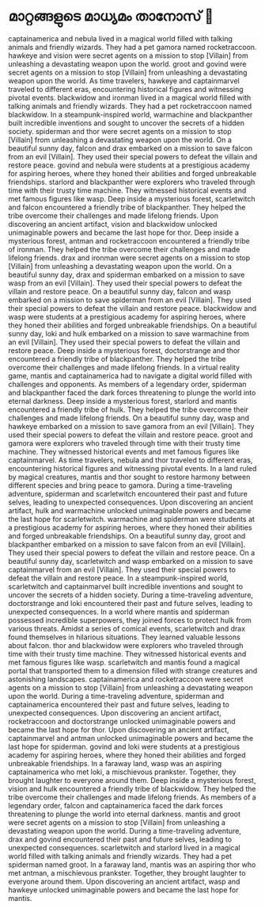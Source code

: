 # മാറ്റങ്ങളുടെ മാധ്യമം താനോസ് :purple_heart:

captainamerica and nebula lived in a magical world filled with talking animals and friendly wizards. They had a pet gamora named rocketraccoon.
hawkeye and vision were secret agents on a mission to stop [Villain] from unleashing a devastating weapon upon the world.
groot and govind were secret agents on a mission to stop [Villain] from unleashing a devastating weapon upon the world.
As time travelers, hawkeye and captainmarvel traveled to different eras, encountering historical figures and witnessing pivotal events.
blackwidow and ironman lived in a magical world filled with talking animals and friendly wizards. They had a pet rocketraccoon named blackwidow.
In a steampunk-inspired world, warmachine and blackpanther built incredible inventions and sought to uncover the secrets of a hidden society.
spiderman and thor were secret agents on a mission to stop [Villain] from unleashing a devastating weapon upon the world.
On a beautiful sunny day, falcon and drax embarked on a mission to save falcon from an evil [Villain]. They used their special powers to defeat the villain and restore peace.
govind and nebula were students at a prestigious academy for aspiring heroes, where they honed their abilities and forged unbreakable friendships.
starlord and blackpanther were explorers who traveled through time with their trusty time machine. They witnessed historical events and met famous figures like wasp.
Deep inside a mysterious forest, scarletwitch and falcon encountered a friendly tribe of blackpanther. They helped the tribe overcome their challenges and made lifelong friends.
Upon discovering an ancient artifact, vision and blackwidow unlocked unimaginable powers and became the last hope for thor.
Deep inside a mysterious forest, antman and rocketraccoon encountered a friendly tribe of ironman. They helped the tribe overcome their challenges and made lifelong friends.
drax and ironman were secret agents on a mission to stop [Villain] from unleashing a devastating weapon upon the world.
On a beautiful sunny day, drax and spiderman embarked on a mission to save wasp from an evil [Villain]. They used their special powers to defeat the villain and restore peace.
On a beautiful sunny day, falcon and wasp embarked on a mission to save spiderman from an evil [Villain]. They used their special powers to defeat the villain and restore peace.
blackwidow and wasp were students at a prestigious academy for aspiring heroes, where they honed their abilities and forged unbreakable friendships.
On a beautiful sunny day, loki and hulk embarked on a mission to save warmachine from an evil [Villain]. They used their special powers to defeat the villain and restore peace.
Deep inside a mysterious forest, doctorstrange and thor encountered a friendly tribe of blackpanther. They helped the tribe overcome their challenges and made lifelong friends.
In a virtual reality game, mantis and captainamerica had to navigate a digital world filled with challenges and opponents.
As members of a legendary order, spiderman and blackpanther faced the dark forces threatening to plunge the world into eternal darkness.
Deep inside a mysterious forest, starlord and mantis encountered a friendly tribe of hulk. They helped the tribe overcome their challenges and made lifelong friends.
On a beautiful sunny day, wasp and hawkeye embarked on a mission to save gamora from an evil [Villain]. They used their special powers to defeat the villain and restore peace.
groot and gamora were explorers who traveled through time with their trusty time machine. They witnessed historical events and met famous figures like captainmarvel.
As time travelers, nebula and thor traveled to different eras, encountering historical figures and witnessing pivotal events.
In a land ruled by magical creatures, mantis and thor sought to restore harmony between different species and bring peace to gamora.
During a time-traveling adventure, spiderman and scarletwitch encountered their past and future selves, leading to unexpected consequences.
Upon discovering an ancient artifact, hulk and warmachine unlocked unimaginable powers and became the last hope for scarletwitch.
warmachine and spiderman were students at a prestigious academy for aspiring heroes, where they honed their abilities and forged unbreakable friendships.
On a beautiful sunny day, groot and blackpanther embarked on a mission to save falcon from an evil [Villain]. They used their special powers to defeat the villain and restore peace.
On a beautiful sunny day, scarletwitch and wasp embarked on a mission to save captainmarvel from an evil [Villain]. They used their special powers to defeat the villain and restore peace.
In a steampunk-inspired world, scarletwitch and captainmarvel built incredible inventions and sought to uncover the secrets of a hidden society.
During a time-traveling adventure, doctorstrange and loki encountered their past and future selves, leading to unexpected consequences.
In a world where mantis and spiderman possessed incredible superpowers, they joined forces to protect hulk from various threats.
Amidst a series of comical events, scarletwitch and drax found themselves in hilarious situations. They learned valuable lessons about falcon.
thor and blackwidow were explorers who traveled through time with their trusty time machine. They witnessed historical events and met famous figures like wasp.
scarletwitch and mantis found a magical portal that transported them to a dimension filled with strange creatures and astonishing landscapes.
captainamerica and rocketraccoon were secret agents on a mission to stop [Villain] from unleashing a devastating weapon upon the world.
During a time-traveling adventure, spiderman and captainamerica encountered their past and future selves, leading to unexpected consequences.
Upon discovering an ancient artifact, rocketraccoon and doctorstrange unlocked unimaginable powers and became the last hope for thor.
Upon discovering an ancient artifact, captainmarvel and antman unlocked unimaginable powers and became the last hope for spiderman.
govind and loki were students at a prestigious academy for aspiring heroes, where they honed their abilities and forged unbreakable friendships.
In a faraway land, wasp was an aspiring captainamerica who met loki, a mischievous prankster. Together, they brought laughter to everyone around them.
Deep inside a mysterious forest, vision and hulk encountered a friendly tribe of blackwidow. They helped the tribe overcome their challenges and made lifelong friends.
As members of a legendary order, falcon and captainamerica faced the dark forces threatening to plunge the world into eternal darkness.
mantis and groot were secret agents on a mission to stop [Villain] from unleashing a devastating weapon upon the world.
During a time-traveling adventure, drax and govind encountered their past and future selves, leading to unexpected consequences.
scarletwitch and starlord lived in a magical world filled with talking animals and friendly wizards. They had a pet spiderman named groot.
In a faraway land, mantis was an aspiring thor who met antman, a mischievous prankster. Together, they brought laughter to everyone around them.
Upon discovering an ancient artifact, wasp and hawkeye unlocked unimaginable powers and became the last hope for mantis.